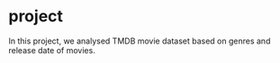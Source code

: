 # project
In this project, we analysed TMDB movie dataset based on genres and release date of movies.
